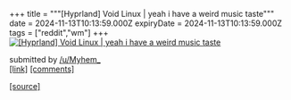 +++
title = """[Hyprland] Void Linux | yeah i have a weird music taste"""
date = 2024-11-13T10:13:59.000Z
expiryDate = 2024-11-13T10:13:59.000Z
tags = ["reddit","wm"]
+++
[![[Hyprland] Void Linux | yeah i have a weird music taste](https://preview.redd.it/qed52l2x8n0e1.png?width=640&crop=smart&auto=webp&s=2aa855fcc596a77381f05113fe67845aa8204ca4 "[Hyprland] Void Linux | yeah i have a weird music taste")](https://www.reddit.com/r/unixporn/comments/1gq9q06/hyprland_void_linux_yeah_i_have_a_weird_music/)

submitted by [/u/Myhem\_](https://www.reddit.com/user/Myhem_)  
[\[link\]](https://i.redd.it/qed52l2x8n0e1.png) [\[comments\]](https://www.reddit.com/r/unixporn/comments/1gq9q06/hyprland_void_linux_yeah_i_have_a_weird_music/)

[[source]](https://www.reddit.com/r/unixporn/comments/1gq9q06/hyprland_void_linux_yeah_i_have_a_weird_music/)
